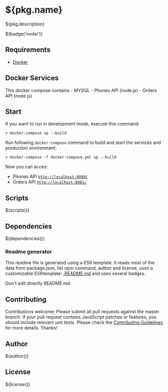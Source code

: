 # ${pkg.name}

${pkg.description}

${badge('nodei')}

## Requirements
- [Docker](https://www.docker.com/)

## Docker Services

  This docker compose contains
    - MYSQL 
    - Phones API (node.js)
    - Orders API (node.js)


## Start

If you want to run in development mode, execute this command:
```shell
> docker-compose up --build
```

Run following `docker-compose` command to build and start the services and production environment:
```shell
> docker-compose -f docker-compose.yml up --build
```

Now you can acces:

  - Phones API [`http://localhost:8080/`](http://localhost:8080/)
  - Orders API [`http://localhost:8081/`](http://localhost:8081/)

## Scripts

${scripts()}

## Dependencies

${dependencies()}

### Readme generator

This readme file is generated using a ES6 template. It reads most of the data from package.json, list npm command, author and license, uses a customizable ES6template: [.README.md](.README.md) and uses several badges.

Don't edit directly README.md

## Contributing

Contributions welcome; Please submit all pull requests against the master branch. If your pull request contains JavaScript patches or features, you should include relevant unit tests. Please check the [Contributing Guidelines](contributing.md) for more details. Thanks!

## Author

${author()}

## License

${license()}
